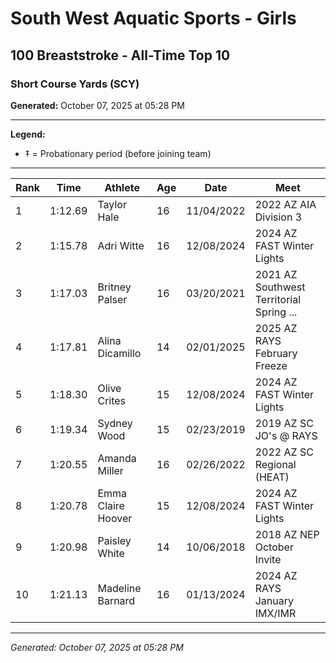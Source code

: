 # South West Aquatic Sports - Girls
## 100 Breaststroke - All-Time Top 10
### Short Course Yards (SCY)

**Generated:** October 07, 2025 at 05:28 PM

---

**Legend:**
- ‡ = Probationary period (before joining team)

---

| Rank | Time | Athlete | Age | Date | Meet |
|------|------|---------|-----|------|------|
| 1 | 1:12.69 | Taylor Hale | 16 | 11/04/2022 | 2022  AZ AIA Division 3 |
| 2 | 1:15.78 | Adri Witte | 16 | 12/08/2024 | 2024 AZ FAST Winter Lights |
| 3 | 1:17.03 | Britney Palser | 16 | 03/20/2021 | 2021 AZ Southwest Territorial Spring ... |
| 4 | 1:17.81 | Alina Dicamillo | 14 | 02/01/2025 | 2025 AZ RAYS February Freeze |
| 5 | 1:18.30 | Olive Crites | 15 | 12/08/2024 | 2024 AZ FAST Winter Lights |
| 6 | 1:19.34 | Sydney Wood | 15 | 02/23/2019 | 2019 AZ SC JO's @ RAYS |
| 7 | 1:20.55 | Amanda Miller | 16 | 02/26/2022 | 2022 AZ SC Regional (HEAT) |
| 8 | 1:20.78 | Emma Claire Hoover | 15 | 12/08/2024 | 2024 AZ FAST Winter Lights |
| 9 | 1:20.98 | Paisley White | 14 | 10/06/2018 | 2018 AZ NEP October Invite |
| 10 | 1:21.13 | Madeline Barnard | 16 | 01/13/2024 | 2024 AZ RAYS January IMX/IMR |

---

*Generated: October 07, 2025 at 05:28 PM*
